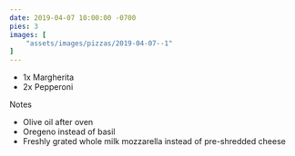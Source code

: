 ```yaml
---
date: 2019-04-07 10:00:00 -0700
pies: 3
images: [
    "assets/images/pizzas/2019-04-07--1"
]
---
```

- 1x Margherita
- 2x Pepperoni

Notes
- Olive oil after oven
- Oregeno instead of basil
- Freshly grated whole milk mozzarella instead of pre-shredded cheese
